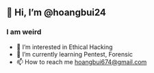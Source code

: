 ### <h2>👋 Hi, I’m @hoangbui24 </h2>
<b><h3>I am weird</h3></b>
- 👀 I’m interested in Ethical Hacking 
- 🌱 I’m currently learning Pentest, Forensic 
- 📫 How to reach me hoangbui674@gmail.com



<!---
hoangbui24/hoangbui24 is a ✨ special ✨ repository because its `README.md` (this file) appears on your GitHub profile.
You can click the Preview link to take a look at your changes.
--->
